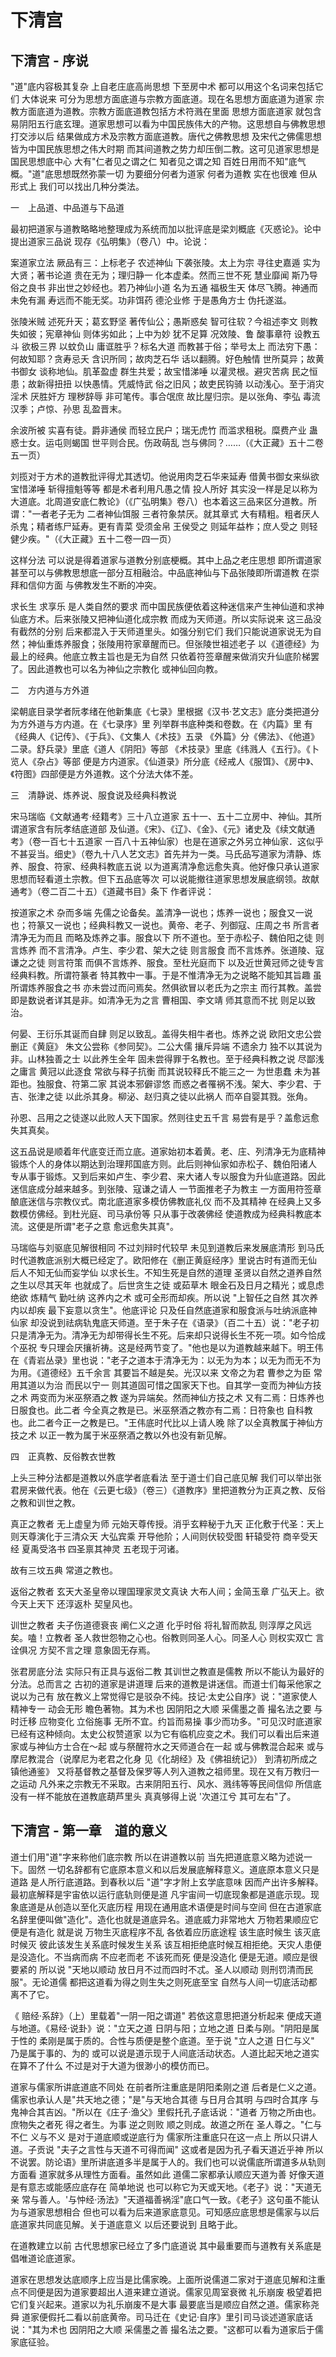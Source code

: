 # 下清宫

## 下清宫 - 序说

"道"底内容极其复杂 上自老庄底高尚思想 下至房中术 都可以用这个名词来包括它们 大体说来 可分为思想方面底道与宗教方面底道。现在名思想方面底道为道家 宗教方面底道为道教。宗教方面底道教包括方术符溅在里面 思想方面底道家 就包含易阴阳五行底玄理。道家思想可以看为中国民族伟大的产物。这思想自与佛教思想打交涉以后 结果做成方术及宗教方面底道教。唐代之佛教思想 及宋代之佛儒思想 皆为中国民族思想之伟大时期 而其间道教之势力却压倒二教。这可见道家思想是国民思想底中心 大有"仁者见之谓之仁 知者见之谓之知 百姓日用而不知"底气概。"道"底思想既然弥蒙一切 为要细分何者为道家 何者为道教 实在也很难 但从形式上 我们可以找出几种分类法。

一　上品道、中品道与下品道

最初把道家与道教略略地整理成为系统而加以批评底是梁刘概底《灭惑论》。论中提出道家三品说 现存《弘明集》（卷八）中。论说：

案道家立法 厥品有三：上标老子 农述神仙 下袭张陵。太上为宗 寻往史嘉遁 实为大贤；著书论道 贵在无为；理归静一 化本虚柔。然而三世不死 慧业靡闻 斯乃导俗之良书 非出世之妙经也。若乃神仙小道 名为五通 福极生天 体尽飞腾。神通而未免有漏 寿远而不能无奖。功非饵药 德沦业修 于是愚角方士 伪托遂滋。

张陵米贼 述死升天；葛玄野坚 著传仙公；愚斯惑矣 智可往软？今祖述李文 则教失如彼；宪章神仙 则体劣如此；上中为妙 犹不足算 况效陵、鲁 酸事章符 设教五斗 欲极三界 以蚊负山 庸诓胜乎？标名大道 而教甚于俗；举号太上 而法穷下愚：何故知耶？贪寿忌夭 含识所同；故肉芝石华 话以翻腾。好色触情 世所莫异；故黄书御女 谈称地仙。肌革盈虚 群生共爱；故宝惜涕唾 以灌灵根。避灾苦病 民之恒患；故新得扭扭 以快愚情。凭威恃武 俗之旧风；故吏民钩骑 以动浅心。至于消灾淫术 厌胜奸方 理秽辞辱 非可笔传。事合氓庶 故比屋归宗。是以张角、李弘 毒流汉季；卢惊、孙思 乱盈晋末。

余波所被 实喜有徒。爵非通侯 而轻立民户；瑞无虎竹 而滥求租税。糜费产业 蛊惑士女。运屯则蝎国 世平则合民。伤政萌乱 岂与佛同？……（《大正藏》五十二卷五一页）

刘揽对于方术的道教批评得尤其透切。他说用肉芝石华来延寿 借黄书御女来纵欲 宝惜涕唾 斩得擅魁等等 都是术者利用凡愚之情 投人所好 其实没一样是足以称为大道底。北周道安底仁教论》（《广弘明集》卷八）也本着这三品来区分道教。所谓："一者老子无为 二者神仙饵服 三者符象禁厌。就其章式 大有精粗。粗者厌人杀鬼；精者练尸延寿。更有青菜 受须金帛 王侯受之 则延年益柞；庶人受之 则轻健少疾。"（《大正藏》五十二卷一四一页）

这样分法 可以说是得着道家与道教分别底梗概。其中上品之老庄思想 即所谓道家 甚至可以与佛教思想底一部分互相融洽。中品底神仙与下品张陵即所谓道教 在崇拜和信仰方面 与佛教发生不断的冲突。

求长生 求享乐 是人类自然的要求 而中国民族便依着这种迷信来产生神仙道和求神仙底方术。后来张陵又把神仙道化成宗教 而成为天师道。所以实际说来 这三品没有截然的分别 后来都混入于天师道里头。如强分别它们 我们只能说道家说无为自然；神仙重炼养服食；张陵用符家章醒而已。但张陵世祖述老子 以《道德经》为最上的经典。他底立教主旨也是无为自然 只依着符签章醒来做消灾升仙底阶梯罢了。因此道教也可以名为神仙之宗教化 或神仙回向教。

二　方内道与方外道

梁朝底目录学者阮孝绪在他新集底《七录》里根据《汉书·艺文志》底分类把道分为方外道与方内道。在《七录序》里 列举群书底种类和卷数。在《内篇》里 有《经典人《记传》、《于兵》、《文集人《术技》五录 《外篇》分《佛法》、《他道》二录。舒兵录》里底《道人《阴阳》等部 《术技录》里底《纬溅人《五行》。《卜览人《杂占》等部 便是方内道家。《仙道录》所分底《经戒人《服饵》、《房中》、《符图》四部便是方外道教。这个分法大体不差。

三　清静说、炼养说、服食说及经典科教说

宋马瑞临《文献通考·经籍考》三十八立道家 五十一、五十二立房中、神仙。其所谓道家含有阮孝结底道部 及仙道。《宋》、《辽》、《金》、《元》诸史及《续文献通考》（卷一百七十五道家 一百八十五神仙家）也是在道家之外另立神仙家．这似乎不甚妥当。细史》（卷九十八人艺文志》首先并为一类。马氏品写道家为清静、炼养、服食、符家、经典科教底五说 以为道离清净愈远愈失真。他好像只承认道家思想而轻看道土宗教。但下五品底等次 可以说能撤往道家思想发展底纲领。故献通考》（卷二百二十五）《道藏书目》条下 作者评说：

按道家之术 杂而多端 先儒之论备矣。盖清净一说也；炼养一说也；服食又一说也；符篆又一说也；经典科教又一说也。黄帝、老子、列御寇、庄周之书 所言者 清净无为而且 而略及炼养之事。服食以下 所不道也。至于赤松子、魏伯阳之徒 则言炼养 而不言清净。卢生、李少君、架大之徒 则言服食 而不言炼养。张道陵、寇谦之之徒 则言符策 而俱不言炼养、服食。至杜光庭而下 以及近世黄冠师之徒专言经典料教。所谓符篆者 特其教中一事。于是不惟清净无为之说略不能知其旨趣 虽所谓炼养服食之书 亦未尝过而问焉矣。然俱欲冒以老氏为之宗主 而行其教。盖尝即是数说者详其是非。如清净无为之言 曹相国、李文靖 师其意而不扰 则足以致治。

何晏、王衍乐其诞而自肆 则足以致乱。盖得失相牛者也。炼养之说 欧阳文忠公尝删正《黄庭》 朱文公尝称《参同契》。二公大儒 攘斥异端 不遗余力 独不以其说为非。山林独善之士 以此养生全年 固未尝得罪于名教也。至于经典科教之说 尽鄙浅之庸言 黄冠以此逐食 常欲与释子抗衡 而其说较释氏不能三之一 为世患蠢 未为甚距也。独服食、符第二家 其说本邪僻谬悠 而惑之者罹祸不浅。架大、李少君、于吉、张津之徒 以此杀其身。柳泌、赵归真之徒以此祸人 而卒自婴其戮。张角。

孙恩、吕用之之徒遂以此败人天下国家。然则往史五千言 易尝有是乎？盖愈远愈失其真矣。

这五品说是顺着年代底变迁而立底。道家始初本着黄。老、庄、列清净无为底精神 锻炼个人的身体以期达到治理邦国底方则。此后则神仙家如赤松子、魏伯阳诸人 专从事于锻炼。又到后来如卢生、李少君、来大诸人专以服食为升仙底道路。因此迷信底成分越来越多。到张陵、寇谦之请人 一节面推老子为教主 一方面用符签章酿底迷信与宗教仪式。南北底道家多模仿佛教底礼仪 而不及其精神 在经典上又多数模仿佛经。到杜光庭、司马承份等 只从事于改袭佛经 使道教成为经典科教底本流。这便是所谓"老子之意 愈远愈失其真"。

马瑞临与刘驱底见解很相同 不过刘辩时代较早 未见到道教后来发展底清形 到马氏时代道教底派别大概已经定了。欧阳修在《删正黄庭经序》里说古时有道而无仙 后人不知无仙而妄学仙 以求长生。不知生死是自然的道理 圣贤以自然之道养自然之生以尽其天年 也就成了。后世贪生之徒 或茹草木 眼金石及日月之精光；或息虑 绝欲 炼精气 勤吐纳 这养内之术 或可全形而却疾。所以说 "上智任之自然 其次养内以却疾 最下妄意以贪生"。他底评论 只及任自然底道家和服食派与吐纳派底神仙家 却没说到祛病轨鬼底天师道。至于朱子在《语录》（百二十五）说："老子初只是清净无为。清净无为却带得长生不死。后来却只说得长生不死一项。如今恰成个巫祝 专只理会厌攘祈祷。这是经两节变了。"他也是以为道教越来越下。明王伟在《青岩丛录》里也说："老子之道本于清净无为：以无为为本；以无为而无不为为用。《道德经》五千余言 其要旨不越是矣。光汉以来 文帝之为君 曹参之为臣 常用其道以为治 而民以宁一 则其道固可惜之国家天下也。自其学一变而为神仙方技之术 两变而为米巫祭酒之教 遂为异端矣。然而神仙方技之术 又有二焉：日炼养也 日服食也。此二者 今全真之教是已。米巫祭酒之教亦有二焉：日符象也 自科教也。此二者今正一之教是已。"王伟底时代比以上请人晚 除了以全真教属于神仙方技之术 以正一教为属于米巫祭酒之教以外也没有新见解。

四　正真教、反俗教衣世教

上头三种分法都是道教以外底学者底看法 至于道士们自己底见解 我们可以举出张君房来做代表。他在《云更七级》（卷三）《道教序》里把道教分为正真之教、反俗之教和训世之教。

真正之教者 无上虚皇为师 元始天尊传授。消乎玄粹秘于九天 正化敷于代圣：天上则天尊演化于三清众天 大弘宾乘 开导他阶；人间则伏较受图 轩辕受符 商辛受天经 夏禹受洛书 四圣禀其神灵 五老现于河诸。

故有三坟五典 常道之教也。

返俗之教者 玄天大圣皇帝以理国理家灵文真诀 大布人间；金简玉章 广弘天上。欲今天上天下 还淳返朴 契皇风也。

训世之教者 夫子伤道德衰丧 阐仁义之道 化乎时俗 将礼智而款乱 则淳厚之风远矣。嗑！立教者 圣人救世怨物之心也。俗教则同圣人心。同圣人心 则权实双亡 言诠俱况 方契不言之理 意象固无存焉。

张君房底分法 实际只有正具与返俗二教 其训世之教直是儒教 所以不能认为最好的分法。总而言之 古初的道家是讲道理 后来的道教是讲迷信。而道士们每采他家之说以为己有 放在教义上常觉得它是驳杂不纯。技记·太史公自序》说："道家使人精神专一 动会无形 瞻色著物。其为术也 因阴阳之大顺 采儒墨之善 撮名法之要 与时迁移 应物变化 立俗施事 无所不宜。约旨而易操 事少而功多。"可见汉时底道家已经有这种倾向。太史公权赞道家 以为它有临机应变之术。我们可以看出后来道家或与神仙方士合在～起 或与祭醒符水之天师道合在一起 或与佛教混合起来 或与摩尼教混合（说摩尼为老君之化身 见《化胡经》及《佛祖统记》） 到清初所成之镇他通鉴》 又将基督教之基督及保罗等人列入道教之祖师里。现在又有万教归一之运动 凡外来之宗教无不采取。古来阴阳五行、风水、溅纬等等民间信仰 所信底没有一样不能放在道教底葫芦里头 真真够得上说 '次道江兮 其可左右"了。

## 下清宫 - 第一章　道的意义

道士们用"道"字来称他们底宗教 所以在讲道教以前 当先把道底意义略为述说一下。固然 一切名辞都有它底原本意义和以后发展底解释意义。道底原本意义只是道路 是人所行底道路。到春秋以后 "道"字才附上玄学底意味 因而产出许多解释。最初底解释是宇宙依以运行底轨则便是道 凡宇宙间一切底现象都是道底示现。现象底道是从创造以至化灭底历程 用现在通用底术语便是时间与空间 但在古道家底名辞里便叫做"造化"。造化也就是道底异名。道底威力非常地大 万物若果顺应它便是有造化 就是说 万物生灭底程序不乱 各依着应历底途程 该生底时候生 该灭底时候灭 彼此该发生关系底时候发生关系 该互相拒绝底时候互相拒绝。天灾人患便是没造化。不当病而病 不应老而老 不该死而死 便是没造化 便是无道。顺应是很要紧的 所以说 "天地以顺动 放日月不过而四时不忒。圣人以顺动 则刑罚清而民服"。无论道儒 都把这道看为得之则生失之则死底至宝 自然与人间一切底活动都离不了它。

《 赔经·系辞》（上）里载着"一阴一阳之谓道" 若依这意思把道分析起来 便成天道与地道。《易经·说卦》说："立天之道 日阴与阳；立地之道 日柔与刚。"阴阳是属于性的 柔刚是属于质的。合性与质便是整个底道。至于说 "立人之道 日仁与义" 乃是属于事的、为的 或可以说是道示现于人间底活动状态。人道比起天地之道实在算不了什么 不过是对于大道为很渺小的模仿而已。

道家与儒家所讲底道底不同处 在前者所注重底是阴阳柔刚之道 后者是仁义之道。儒家也承认人是"共天地之德；"是"与天地合其德 与日月合其明 与四时合其序 与鬼神合其吉凶。"所以在《庄子·渔父》里假托孔子底话说："道者 万物之所由也。庶物失之者死 得之者生。为事 逆之则败 顺之则成。故道之所在 圣人尊之。"仁与不仁 义与不义 是对于道底顺或逆底行为 儒家所注重底只在这一点上 所以只讲人道。子贡说 "夫子之言性与天道不可得而闻" 这或者是因为孔子看天道近乎神 所以不说罢。防论语》里所讲底道多半是属于人的。我们也可以说儒底所谓道多从轨则方面看 道家就多从理性方面看。虽然如此 道儒二家都承认顺应天道为善 好像天道是有意志或能感应底存在 简单地说 也可以称它为天或天地。《老子》说："天道无亲 常与善人。'与忡经·汤法》"天道福善祸淫"底口气一致。《老子》这句虽不能认为与道家思想相合 但也可以看为后来道家底意见。可知感应底思想是儒家与以后底道家共同底见解。关于道底意义 以后还要说到 且略于此。

在道教建立以前 古代思想家已经立了多门底道说 其中最重要而与道教有关系底是倡唯道论底道家。

道家在思想发达底顺序上应当是比儒家晚。上面所说儒道二家对于道底见解和注重点不同便是因为道家要超出人道来建立道说。儒家见周室衰微 礼乐崩废 极望着把它们复兴起来。道家以为礼乐崩废不是大事 最要底当是顺应自然之道。儒家称尧舜 道家便假托二看以前底黄帝。司马迁在《史记·自序》里引司马谈述道家底话 说："其为术也 因阴阳之大顺 采儒墨之善 撮名法之要。"这都可以看为道家后于儒家底征验。

